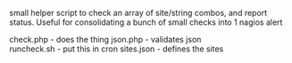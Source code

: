 small helper script to check an array of site/string combos, and report status. Useful for consolidating a bunch of small checks into 1 nagios alert

check.php   - does the thing
json.php    - validates json  
runcheck.sh - put this in cron
sites.json  - defines the sites

